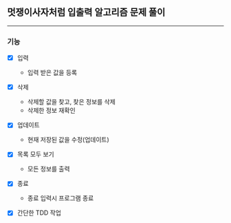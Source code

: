 ## 멋쟁이사자처럼 입출력 알고리즘 문제 풀이
----
### 기능
- [X] 입력
  * 입력 받은 값을 등록
- [X] 삭제
  * 삭제할 값을 찾고, 찾은 정보를 삭제
  * 삭제한 정보 재확인
- [X] 업데이트
  * 현재 저장된 값을 수정(업데이트)
- [X] 목록 모두 보기
  * 모든 정보를 출력
- [X] 종료
  * 종료 입력시 프로그램 종료


- [X] 간단한 TDD 작업 

